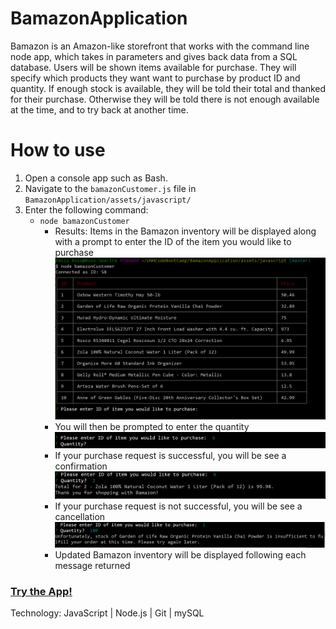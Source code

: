 # BamazonApplication
Bamazon is an Amazon-like storefront that works with the command line node app, which takes in parameters and gives back data from a SQL database.  Users will be shown items available for purchase. They will specify which products they want want to purchase by product ID and quantity.  If enough stock is available, they will be told their total and thanked for their purchase.  Otherwise they will be told there is not enough available at the time, and to try back at another time. 

# How to use
1. Open a console app such as Bash.
2. Navigate to the `bamazonCustomer.js` file in `BamazonApplication/assets/javascript/`
3. Enter the following command:
    * `node bamazonCustomer`
        * Results: Items in the Bamazon inventory will be displayed along with a prompt to enter the ID of the item you would like to purchase
            ![alt text](./assets/images/Inventory.PNG "Bamazon Inventory")
        * You will then be prompted to enter the quantity
            ![alt text](./assets/images/Prompt.PNG "Bamazon Prompt")
        * If your purchase request is successful, you will be see a confirmation   
            ![alt text](./assets/images/Confirmation.PNG "Bamazon Confirmation")
        * If your purchase request is not successful, you will be see a cancellation   
            ![alt text](./assets/images/Cancellation.PNG "Bamazon Cancellation")
        * Updated Bamazon inventory will be displayed following each message returned   

### [Try the App!](https://github.com/Edestiny7/BamazonAppication)

Technology: JavaScript | Node.js | Git | mySQL